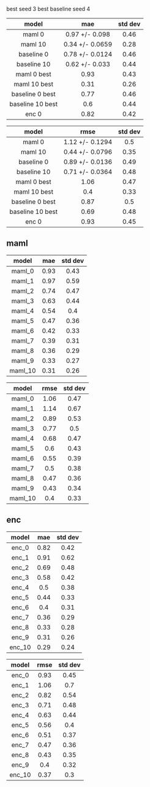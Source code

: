best seed 3
best baseline seed 4

| model |mae |std dev|
| :---: | :---: | :---: |
| maml 0 | 0.97 +/- 0.098 | 0.46 |
| maml 10 | 0.34 +/- 0.0659 | 0.28 |
| baseline 0 | 0.78 +/- 0.0124 | 0.46 |
| baseline 10 | 0.62 +/- 0.033 | 0.44 |
| maml 0 best| 0.93 | 0.43|
| maml 10 best| 0.31 | 0.26|
|baseline 0 best | 0.77 | 0.46|
|baseline 10 best | 0.6 | 0.44|
| enc 0|  0.82 | 0.42 |

| model |rmse |std dev|
| :---: | :---: | :---: |
| maml 0 | 1.12 +/- 0.1294 | 0.5 |
| maml 10 | 0.44 +/- 0.0796 | 0.35 |
| baseline 0 | 0.89 +/- 0.0136 | 0.49 |
| baseline 10 | 0.71 +/- 0.0364 | 0.48 |
| maml 0 best | 1.06 | 0.47|
| maml 10 best | 0.4 | 0.33|
| baseline 0 best| 0.87 | 0.5|
| baseline 10 best| 0.69 | 0.48|
| enc 0 | 0.93 | 0.45 |


## maml
| model |mae |std dev|
| :---: | :---: | :---: |
| maml_0| 0.93 | 0.43 |
| maml_1| 0.97 | 0.59 |
| maml_2| 0.74 | 0.47 |
| maml_3| 0.63 | 0.44 |
| maml_4| 0.54 | 0.4 |
| maml_5| 0.47 | 0.36 |
| maml_6| 0.42 | 0.33 |
| maml_7| 0.39 | 0.31 |
| maml_8| 0.36 | 0.29 |
| maml_9| 0.33 | 0.27 |
| maml_10| 0.31 | 0.26 |

| model |rmse |std dev|
| :---: | :---: | :---: |
| maml_0| 1.06 | 0.47 |
| maml_1| 1.14 | 0.67 |
| maml_2| 0.89 | 0.53 |
| maml_3| 0.77 | 0.5 |
| maml_4| 0.68 | 0.47 |
| maml_5| 0.6 | 0.43 |
| maml_6| 0.55 | 0.39 |
| maml_7| 0.5 | 0.38 |
| maml_8| 0.47 | 0.36 |
| maml_9| 0.43 | 0.34 |
| maml_10| 0.4 | 0.33 |

## enc
| model | mae |std dev|
| :---: | :---: | :---: |
| enc_0| 0.82 | 0.42 |
| enc_1| 0.91 | 0.62 |
| enc_2| 0.69 | 0.48 |
| enc_3| 0.58 | 0.42 |
| enc_4| 0.5 | 0.38 |
| enc_5| 0.44 | 0.33 |
| enc_6| 0.4 | 0.31 |
| enc_7| 0.36 | 0.29 |
| enc_8| 0.33 | 0.28 |
| enc_9| 0.31 | 0.26 |
| enc_10| 0.29 | 0.24 |

| model |rmse |std dev|
| :---: | :---: | :---: |
| enc_0| 0.93 | 0.45 |
| enc_1| 1.06 | 0.7 |
| enc_2| 0.82 | 0.54 |
| enc_3| 0.71 | 0.48 |
| enc_4| 0.63 | 0.44 |
| enc_5| 0.56 | 0.4 |
| enc_6| 0.51 | 0.37 |
| enc_7| 0.47 | 0.36 |
| enc_8| 0.43 | 0.35 |
| enc_9| 0.4 | 0.32 |
| enc_10| 0.37 | 0.3 |